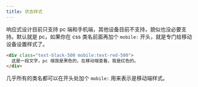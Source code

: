 ```yaml
---
title: 状态样式
---
```


响应式设计目前只支持 pc 端和手机端，其他设备目前不支持，貌似也没必要支持。默认就是 pc，如果你在 css 类名前面再加个 `mobile:` 开头，就是专门给移动设备设置样式了。

```html
<div class="text-black-500 mobile:text-red-500">
  这是一段文字，pc 端我是黑色的，在移动端查看，我是红色的。
</div>
```

几乎所有的类名都可以在开头处加个 `mobile:` 用来表示是移动端样式。
